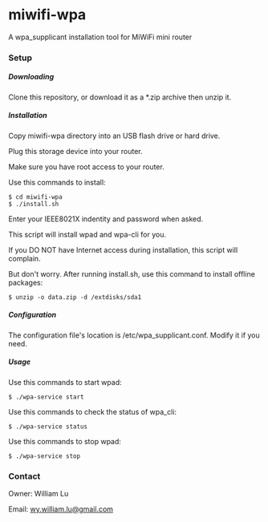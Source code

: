 # miwifi-wpa

A wpa_supplicant installation tool for MiWiFi mini router

### Setup

##### Downloading

Clone this repository, or download it as a *.zip archive then unzip it.

##### Installation

Copy miwifi-wpa directory into an USB flash drive or hard drive.

Plug this storage device into your router.

Make sure you have root access to your router.

Use this commands to install:

	$ cd miwifi-wpa
	$ ./install.sh

Enter your IEEE8021X indentity and password when asked.

This script will install wpad and wpa-cli for you.

If you DO NOT have Internet access during installation, this script will complain.

But don't worry. After running install.sh, use this command to install offline packages:

	$ unzip -o data.zip -d /extdisks/sda1

##### Configuration

The configuration file's location is /etc/wpa_supplicant.conf. Modify it if you need.

##### Usage

Use this commands to start wpad:

	$ ./wpa-service start


Use this commands to check the status of wpa_cli:

	$ ./wpa-service status

Use this commands to stop wpad:

	$ ./wpa-service stop

### Contact

Owner: William Lu

Email: wy.william.lu@gmail.com
